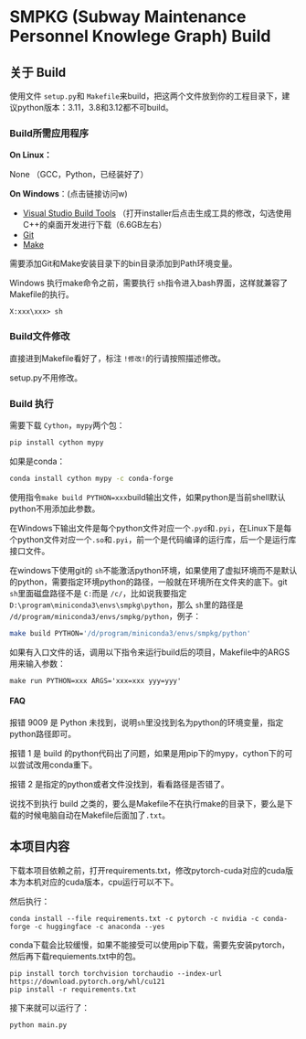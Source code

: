 # SMPKG (Subway Maintenance Personnel Knowlege Graph) Build

## 关于 Build

使用文件 `setup.py`和 `Makefile`来build，把这两个文件放到你的工程目录下，建议python版本：3.11，3.8和3.12都不可build。

### Build所需应用程序

**On Linux：**

None （GCC，Python，已经装好了）

**On Windows**：(点击链接访问w)

- [Visual Studio Build Tools](https://visualstudio.microsoft.com/zh-hant/visual-cpp-build-tools) （打开installer后点击生成工具的修改，勾选使用C++的桌面开发进行下载（6.6GB左右）
- [Git](https://git-scm.com/downloads)
- [Make](https://gnuwin32.sourceforge.net/downlinks/make.php)

需要添加Git和Make安装目录下的bin目录添加到Path环境变量。

Windows 执行make命令之前，需要执行 `sh`指令进入bash界面，这样就兼容了Makefile的执行。

```cmd.exe
X:xxx\xxx> sh
```

### Build文件修改

直接进到Makefile看好了，标注 `!修改!`的行请按照描述修改。

setup.py不用修改。

### Build 执行

需要下载 `Cython`，`mypy`两个包：

```bash
pip install cython mypy
```

如果是conda：

```bash
conda install cython mypy -c conda-forge
```

使用指令`make build PYTHON=xxx`build输出文件，如果python是当前shell默认python不用添加此参数。

在Windows下输出文件是每个python文件对应一个`.pyd`和`.pyi`，在Linux下是每个python文件对应一个`.so`和`.pyi`，前一个是代码编译的运行库，后一个是运行库接口文件。

在windows下使用git的 `sh`不能激活python环境，如果使用了虚拟环境而不是默认的python，需要指定环境python的路径，一般就在环境所在文件夹的底下。git `sh`里面磁盘路径不是 `C:`而是 `/c/`，比如说我要指定 `D:\program\miniconda3\envs\smpkg\python`，那么 `sh`里的路径是 `/d/program/miniconda3/envs/smpkg/python`，例子：

```bash
make build PYTHON='/d/program/miniconda3/envs/smpkg/python'
```

如果有入口文件的话，调用以下指令来运行build后的项目，Makefile中的ARGS用来输入参数：

```
make run PYTHON=xxx ARGS='xxx=xxx yyy=yyy'
```

#### FAQ

报错 9009 是 Python 未找到，说明`sh`里没找到名为python的环境变量，指定python路径即可。

报错 1 是 build 的python代码出了问题，如果是用pip下的mypy，cython下的可以尝试改用conda重下。

报错 2 是指定的python或者文件没找到，看看路径是否错了。

说找不到执行 build 之类的，要么是Makefile不在执行make的目录下，要么是下载的时候电脑自动在Makefile后面加了`.txt`。

## 本项目内容

下载本项目依赖之前，打开requirements.txt，修改pytorch-cuda对应的cuda版本为本机对应的cuda版本，cpu运行可以不下。

然后执行：

```shell
conda install --file requirements.txt -c pytorch -c nvidia -c conda-forge -c huggingface -c anaconda --yes
```

conda下载会比较缓慢，如果不能接受可以使用pip下载，需要先安装pytorch，然后再下载requiements.txt中的包。

```shell
pip install torch torchvision torchaudio --index-url https://download.pytorch.org/whl/cu121
pip install -r requirements.txt
```

接下来就可以运行了：

```bash
python main.py
```
